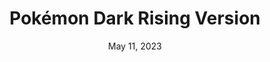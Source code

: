 ---
layout: gba
title: "Pokémon Dark Rising Version"
categories:
 - approved
 - gba
 - universal
 - safe
tags:
- pokemon
- rpg
date: May 11, 2023
permalink: /games/pokemon-darkrising/play/details
publisher: (Not) Gamefreak
gid: pokemon-darkrising
edition: us
---